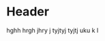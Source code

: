 <!-- TITLE: New Page -->
<!-- SUBTITLE: A quick summary of New Page -->

# Header
hghh
hrgh
jhry
j
tyjtyj
tyjtj
uku
k
l